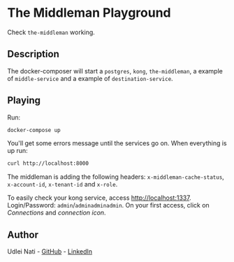 # The Middleman Playground

Check `the-middleman` working.

## Description

The docker-composer will start a `postgres`, `kong`, `the-middleman`, a example of `middle-service` and a example of `destination-service`.

## Playing

Run:

```bash
docker-compose up
```

You'll get some errors message until the services go on. When everything is up run:

```bash
curl http://localhost:8000
```

The middleman is adding the following headers: `x-middleman-cache-status`, `x-account-id`, `x-tenant-id` and `x-role`.

To easily check your kong service, access [http://localhost:1337](http://localhost:1337). Login/Password: `admin`/`adminadminadmin`. On your first access, click on *Connections* and *connection icon*.

## Author

Udlei Nati - [GitHub](https://github.com/udleinati "GitHub") - [LinkedIn](https://www.linkedin.com/in/udleinati/ "LinkedIn")
